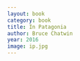 ```yaml
---
layout: book
category: book
title: In Patagonia
author: Bruce Chatwin
year: 2016
image: ip.jpg
---
```


